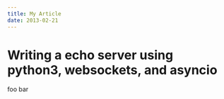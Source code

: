 ```yaml
---
title: My Article
date: 2013-02-21
---
```

# Writing a echo server using python3, websockets, and asyncio

foo bar

<!-- more -->
